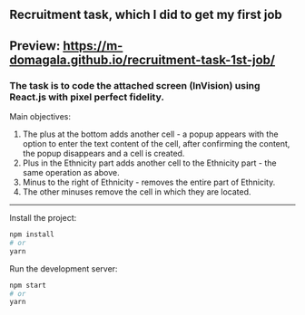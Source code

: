 ## Recruitment task, which I did to get my first job

## Preview: https://m-domagala.github.io/recruitment-task-1st-job/

### The task is to code the attached screen (InVision) using React.js with pixel perfect fidelity.

Main objectives:

1. The plus at the bottom adds another cell - a popup appears with the option to enter the text content of the cell, after confirming the content, the popup disappears and a cell is created.
2. Plus in the Ethnicity part adds another cell to the Ethnicity part - the same operation as above.
3. Minus to the right of Ethnicity - removes the entire part of Ethnicity.
4. The other minuses remove the cell in which they are located.

---

Install the project:

```bash
npm install
# or
yarn
```

Run the development server:

```bash
npm start
# or
yarn
```
